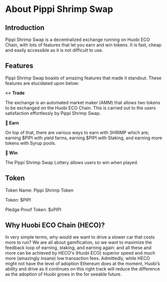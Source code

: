 # About Pippi Shrimp Swap

## Introduction 

Pippi Shrimp Swap is a decentralized exchange running on Huobi ECO Chain, with lots of features that let you earn and win tokens. It is fast, cheap and easily accessible as it is not difficult to use. 

## Features 

Pippi Shrimp Swap boasts of amazing features that made it standout. These features are elucidated upon below: 

↔️ **Trade** 

The exchange is an automated market maker \(AMM\) that allows two tokens to be exchanged on the Huobi ECO Chain. This is carried out to the users satisfaction effortlessly by Pippi Shrimp Swap. 

**💸 Earn** 

On top of that, there are various ways to earn with SHRIMP which are; earning $PIPI with yield farms, earning $PIPI with Staking, and earning more tokens with Syrup pools. 

**🎲 Win** 

The Pippi Shrimp Swap Lottery allows users to win when played.

## Token

Token Name: Pippi Shrimp Token

Token: $PIPI

Pledge Proof Token: $xPIPI

## Why Huobi ECO Chain \(HECO\)? 

In very simple terms, why would we want to drive a slower car that costs more to run? We are all about gamification, so we want to maximize the feedback loop of earning, staking, and earning again: and all these and more can be achieved by HECO's \(Huobi ECO\) superior speed and much more \(amazingly insane\) low transaction fees. Admittedly, while HECO might not have the level of adoption Ethereum does at the moment, Huobi’s ability and drive as it continues on this right track will reduce the difference as the adoption of Huobi grows in the for seeable future.

